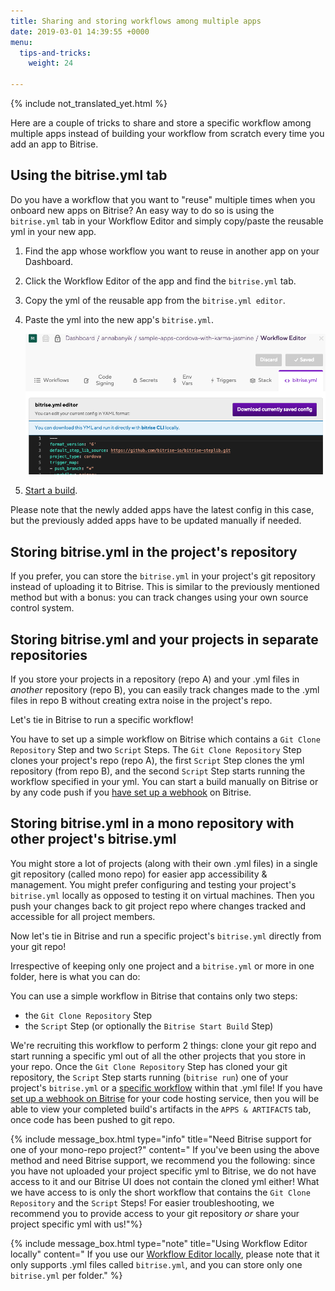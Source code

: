 ```yaml
---
title: Sharing and storing workflows among multiple apps
date: 2019-03-01 14:39:55 +0000
menu:
  tips-and-tricks:
    weight: 24

---
```

{% include not_translated_yet.html %}

Here are a couple of tricks to share and store a specific workflow among multiple apps instead of building your workflow from scratch every time you add an app to Bitrise.

## Using the bitrise.yml tab

Do you have a workflow that you want to "reuse" multiple times when you onboard new apps on Bitrise? An easy way to do so is using the `bitrise.yml` tab in your Workflow Editor and simply copy/paste the reusable yml in your new app.

1. Find the app whose workflow you want to reuse in another app on your Dashboard.
2. Click the Workflow Editor of the app and find the `bitrise.yml` tab.
3. Copy the yml of the reusable app from the `bitrise.yml editor`.
4. Paste the yml into the new app's `bitrise.yml`.

   ![](/img/bitrise-yml-tab-2.png)
5. [Start a build](/builds/Starting-builds-manually/).

Please note that the newly added apps have the latest config in this case, but the previously added apps have to be updated manually if needed.

## Storing bitrise.yml in the project's repository

If you prefer, you can store the `bitrise.yml` in your project's git repository instead of uploading it to Bitrise. This is similar to the previously mentioned method but with a bonus: you can track changes using your own source control system.

## Storing bitrise.yml and your projects in separate repositories

If you store your projects in a repository (repo A) and your .yml files in _another_ repository (repo B), you can easily track changes made to the .yml files in repo B without creating extra noise in the project's repo.

Let's tie in Bitrise to run a specific workflow!

You have to set up a simple workflow on Bitrise which contains a `Git Clone Repository` Step and two `Script` Steps. The `Git Clone Repository` Step clones your project's repo (repo A), the first `Script` Step clones the yml repository (from repo B), and the second `Script` Step starts running the workflow specified in your yml. You can start a build manually on Bitrise or by any code push if you [have set up a webhook](https://devcenter.bitrise.io/webhooks/index/) on Bitrise.

## Storing bitrise.yml in a mono repository with other project's bitrise.yml

You might store a lot of projects (along with their own .yml files) in a single git repository (called mono repo) for easier app accessibility & management. You might prefer configuring and testing your project's `bitrise.yml` locally as opposed to testing it on virtual machines. Then you push your changes back to git project repo where changes tracked and accessible for all project members.

Now let's tie in Bitrise and run a specific project's `bitrise.yml` directly from your git repo!

Irrespective of keeping only one project and a `bitrise.yml` or more in one folder, here is what you can do:

You can use a simple workflow in Bitrise that contains only two steps:

* the `Git Clone Repository` Step
* the  `Script` Step (or optionally the `Bitrise Start Build` Step)

We're recruiting this workflow to perform 2 things: clone your git repo and start running a specific yml out of all the other projects that you store in your repo. Once the `Git Clone Repository` Step has cloned your git repository, the `Script` Step starts running (`bitrise run`) one of your project's `bitrise.yml` or a [specific workflow](/bitrise-cli/workflows/) within that .yml file! If you have [set up a webhook on Bitrise](/webhooks/index/) for your code hosting service, then you will be able to view your completed build's artifacts in the `APPS & ARTIFACTS` tab, once code has been pushed to git repo.

{% include message_box.html type="info" title="Need Bitrise support for one of your mono-repo project?" content=" If you've been using the above method and need Bitrise support, we recommend you the following: since you have not uploaded your project specific yml to Bitrise, we do not have access to it and our Bitrise UI does not contain the cloned yml either! What we have access to is only the short workflow that contains the `Git Clone Repository` and the `Script` Steps! For easier troubleshooting, we recommend you to provide access to your git repository _or_ share your project specific yml with us!"%}

{% include message_box.html type="note" title="Using Workflow Editor locally" content=" If you use our [Workflow Editor locally](https://github.com/bitrise-io/bitrise-workflow-editor), please note that it only supports .yml files called `bitrise.yml`, and you can store only one `bitrise.yml` per folder." %}